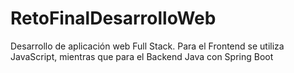 # RetoFinalDesarrolloWeb
Desarrollo de aplicación web Full Stack. Para el Frontend se utiliza JavaScript, mientras que para el Backend Java con Spring Boot
